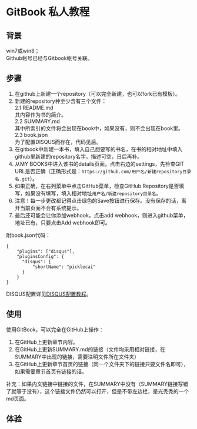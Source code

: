 # GitBook 私人教程

## 背景

win7或win8；  
Github帐号已经与Gitbook帐号关联。

## 步骤

1. 在github上新建一个repository（可以完全新建，也可以fork已有模板）。   
2. 新建的repository种至少含有三个文件：  
  2.1 README.md  
  其内容作为书的简介。   
  2.2 SUMMARY.md  
  其中所索引的文件将会出现在book中，如果没有，则不会出现在book里。  
  2.3 book.json  
  为了配置DISQUS而存在，代码见后。  
3. 在gitbook中新建一本书，填入自己想要写的书名，在书的相对地址中填入github里新建的repository名字。描述可空，日后再补。  
4. 从MY BOOKS中进入该书的details页面，点击右边的settings，先检查GIT URL是否正确（正确形式是：`https://github.com/用户名/新建repository目录名.git`）。  
5. 如果正确，在右列菜单中点击GitHub菜单，检查GitHub Repository是否填写，如果没有填写，填入相对地址`用户名/新建repository目录名`。  
6. 注意！每一步更改都记得点击绿色的Save按钮进行保存。没有保存的话，离开当前页面不会有系统提示。  
7. 最后还可能会让你添加webhook。点击add webhook，则进入github菜单，地址已有，只要点击Add webhook即可。  

附book.json代码：

    {
		"plugins": ["disqus"],
		"pluginsConfig": {
		  "disqus": {
		      "shortName": "picklecai"
		  }
		}
	}

DISQUS配置详见[DISQUS配置教程](DISQUS.md)。

## 使用

使用GitBook，可以完全在GitHub上操作：  
1. 在GitHub上更新章节内容。  
2. 在GitHub上更新SUMMARY.md的链接（文件均采用相对链接，在SUMMARY中出现的链接，需要注明文件所在文件夹）  
3. 在GitHub上更新章节首页的链接（同一个文件夹下的链接只要文件名即可），如果需要章节首页有链接的话。  

补充：如果内文链接中链接的文件，在SUMMARY中没有（SUMMARY链接写错了就等于没有），这个链接文件仍然可以打开，但是不带左边栏，是光秃秃的一个md页面。  

## 体验

